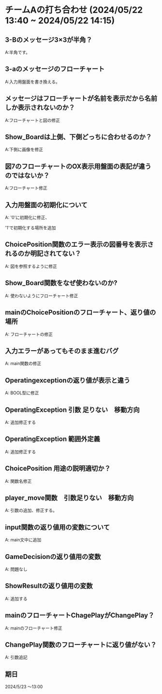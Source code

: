 # チームAの打ち合わせ (2024/05/22 13:40 ~ 2024/05/22 14:15)
## 3-Bのメッセージ3×3が半角？
A:半角です。

## 3-aのメッセージのフローチャート
A:入力用盤面を書き換える。

## メッセージはフローチャートが名前を表示だから名前しか表示されないのか？
A:フローチャートと図の修正

## Show_Boardは上側、下側どっちに合わせるのか？
A:下側に画像を修正

## 図7のフローチャートのOX表示用盤面の表記が違うのではないか？
A:フローチャート修正

## 入力用盤面の初期化について
A: '0'に初期化に修正、

   '1'で初期化する場所を追加

## ChoicePosition関数のエラー表示の図番号を表示されるのか明記されてない？
A: 図を参照するように修正


## Show_Board関数をなぜ使わないのか?
A: 使わないようにフローチャート修正

## mainのChoicePositionのフローチャート、返り値の場所
A: フローチャートの修正

## 入力エラーがあってもそのまま進むバグ
A: main関数の修正

## Operatingexceptionの返り値が表示と違う
A: BOOL型に修正

## OperatingException 引数 足りない　移動方向
A: 追加修正する

## OperatingException 範囲外定義
A: 追加修正する

## ChoicePosition 用途の説明適切か？
A: 関数名修正

## player_move関数　引数足りない　移動方向
A: 引数の追加、修正する。

## input関数の返り値用の変数について
A: main文中に追加

## GameDecisionの返り値用の変数
A: 問題なし

## ShowResultの返り値用の変数
A: 追加する

## mainのフローチャートChagePlayがChangePlay？
A: mainのフローチャート修正

## ChangePlay関数のフローチャートに返り値がない？
A: 引数追記

## 期日
2024/5/23 ～13:00